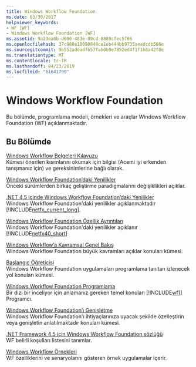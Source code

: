 ```yaml
---
title: Windows Workflow Foundation
ms.date: 03/30/2017
helpviewer_keywords:
- WF [WF]
- Windows Workflow Foundation [WF]
ms.assetid: 9a23ea6b-d600-483e-89cd-8889cfec5f66
ms.openlocfilehash: 37c988e18090848ce1eb444bb9735aeadcdb566e
ms.sourcegitcommit: 9b552addadfb57fab0b9e7852ed4f1f1b8a42f8e
ms.translationtype: MT
ms.contentlocale: tr-TR
ms.lasthandoff: 04/23/2019
ms.locfileid: "61641790"
---
```

# <a name="windows-workflow-foundation"></a>Windows Workflow Foundation
Bu bölümde, programlama modeli, örnekleri ve araçlar Windows Workflow Foundation (WF) açıklanmaktadır.  
  
## <a name="in-this-section"></a>Bu Bölümde  
 [Windows Workflow Belgeleri Kılavuzu](guide-to-the-documentation.md)  
 Kümesi önerilen kısımlarını okumak için bilgisi (Acemi iyi erkenden tanışmanız için) ve gereksinimlerine bağlı olarak.  
  
 [Windows Workflow Foundation’daki Yenilikler](whats-new.md)  
 Önceki sürümlerden birkaç geliştirme paradigmalarını değişiklikleri açıklar.  
  
 [.NET 4.5 içinde Windows Workflow Foundation’daki Yenilikler](whats-new-in-wf-in-dotnet.md)  
 Windows Workflow Foundation'daki yenilikler açıklanmaktadır [!INCLUDE[netfx_current_long](../../../includes/netfx-current-long-md.md)].  
  
 [Windows Workflow Foundation Özellik Ayrıntıları](feature-specifics.md)  
 Windows Workflow Foundation'daki yenilikler açıklanır  [!INCLUDE[netfx40_short](../../../includes/netfx40-short-md.md)]  
  
 [Windows Workflow’a Kavramsal Genel Bakış](conceptual-overview.md)  
 Windows Workflow Foundation büyük kavramları açıklar konuları kümesi.  
  
 [Başlangıç Öğreticisi](getting-started-tutorial.md)  
 Windows Workflow Foundation uygulamaları programlama tanıtan izlenecek yol konuları kümesi.  
  
 [Windows Workflow Foundation Programlama](programming.md)  
 Bir dizi bir inceliyor için anlamanız gereken temel konuları [!INCLUDE[wf1](../../../includes/wf1-md.md)] Programcı.  
  
 [Windows Workflow Foundation’ı Genişletme](extend.md)  
 Windows Workflow Foundation'ı ihtiyaçlarınıza uyacak şekilde özelleştirin veya genişletin anlatılmaktadır konuları kümesi.  
  
 [.NET Framework 4.5 için Windows Workflow Foundation sözlüğü](glossary.md)  
 WF belirli koşulları listesini tanımlar.  
  
 [Windows Workflow Örnekleri](./samples/index.md)  
 WF özelliklerini ve senaryolarını gösteren örnek uygulamalar içerir.
